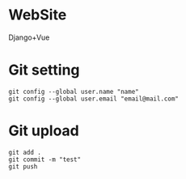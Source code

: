 # WebSite  
  
Django+Vue
  
# Git setting
```  
git config --global user.name "name"
git config --global user.email "email@mail.com"
``` 
   
# Git upload  
```  
git add .  
git commit -m "test"  
git push  
```  